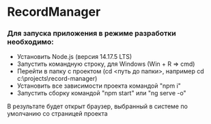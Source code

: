 # RecordManager

### Для запуска приложения в режиме разработки необходимо:
* Установить Node.js (версия 14.17.5 LTS)
* Запустить командную строку, для Windows (Win + R => cmd)
* Перейти в папку с проектом (cd <путь до папки>, например cd c:\projects\record-manager)
* Установить все зависимости проекта командой "npm i"
* Запустить сборку командой "npm start" или "ng serve -o"

В результате будет открыт браузер, выбранный в системе по умолчанию со страницей проекта

